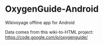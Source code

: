 OxygenGuide-Android
===================

Wikivoyage offline app for Android

Data comes from this wiki-to-HTML project: https://code.google.com/p/oxygenguide/
